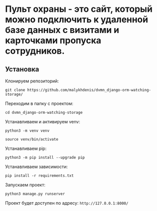 # Пульт охраны - это сайт, который можно подключить к удаленной базе данных с визитами и карточками пропуска сотрудников.

## Установка
Клонируем репозиторий:
```
git clone https://github.com/malykhdenis/dvmn_django-orm-watching-storage/
```

Переходим в папку с проектом:
```
cd dvmn_django-orm-watching-storage
```

Устанавливаем и активируем venv:
```
python3 -m venv venv
```

```
source venv/bin/activate
```

Устанавливаем pip:
```
python3 -m pip install --upgrade pip
```

Устанавливаем зависимости:
```
pip install -r requirements.txt
```

Запускаем проект:
```
python3 manage.py runserver
```

Проект будет доступен по адресу:
```http://127.0.0.1:8000/```
